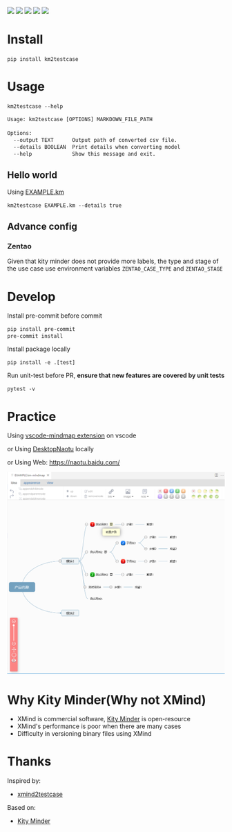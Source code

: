 ![](https://img.shields.io/github/license/wh1isper/km2testcase)
![](https://img.shields.io/github/v/release/wh1isper/km2testcase)
![](https://img.shields.io/pypi/dm/km2testcase)
![](https://img.shields.io/github/last-commit/wh1isper/km2testcase)
![](https://img.shields.io/pypi/pyversions/km2testcase)

# Install

`pip install km2testcase`

# Usage

`km2testcase --help`

```
Usage: km2testcase [OPTIONS] MARKDOWN_FILE_PATH

Options:
  --output TEXT      Output path of converted csv file.
  --details BOOLEAN  Print details when converting model
  --help             Show this message and exit.
```

## Hello world

Using [EXAMPLE.km](EXAMPLE.km)

```
km2testcase EXAMPLE.km --details true
```

## Advance config

### Zentao

Given that kity minder does not provide more labels, the type and stage of the use case use environment
variables `ZENTAO_CASE_TYPE` and `ZENTAO_STAGE`

# Develop

Install pre-commit before commit

```
pip install pre-commit
pre-commit install
```

Install package locally

```
pip install -e .[test]
```

Run unit-test before PR, **ensure that new features are covered by unit tests**

```
pytest -v
```

# Practice

Using [vscode-mindmap extension](https://marketplace.visualstudio.com/items?itemName=Souche.vscode-mindmap) on vscode

or Using [DesktopNaotu](https://github.com/NaoTu/DesktopNaotu) locally

or Using Web: https://naotu.baidu.com/

![1678242422431](image/README/1678242422431.png)

# Why Kity Minder(Why not XMind)

- XMind is commercial software, [Kity Minder](https://github.com/fex-team/kityminder) is open-resource
- XMind's performance is poor when there are many cases
- Difficulty in versioning binary files using XMind

# Thanks

Inspired by:

- [xmind2testcase](https://github.com/zhuifengshen/xmind2testcase)

Based on:

- [Kity Minder](https://github.com/fex-team/kityminder)
